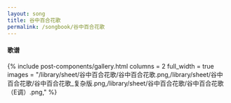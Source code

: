 ```yaml
---
layout: song
title: 谷中百合花歌
permalink: /songbook/谷中百合花歌
---
```


#### 歌谱

{% include post-components/gallery.html
    columns = 2
    full_width = true
    images = "/library/sheet/谷中百合花歌/谷中百合花歌.png,/library/sheet/谷中百合花歌/谷中百合花歌_复杂版.png,/library/sheet/谷中百合花歌/谷中百合花歌（E调）.png,"
%}
